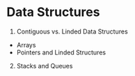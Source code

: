 # Data Structures

1. Contiguous vs. Linded Data Structures
 - Arrays
 - Pointers and Linded Structures

2. Stacks and Queues
